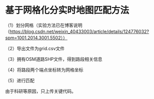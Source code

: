 # 基于网格化分实时地图匹配方法
（1）划分网格（实验方法已在博客说明（https://blog.csdn.net/weixin_40433003/article/details/124776032?spm=1001.2014.3001.5502））

（2）导出文件为grid.csv文件

（3）拥有OSM道路SHP文件，得到路段相关信息

（4）将路段两个端点坐标转为网格坐标

（5）进行匹配

由于科研等原因，只上传关键代码。
